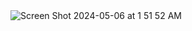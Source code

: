 <img  alt="Screen Shot 2024-05-06 at 1 51 52 AM" src="https://github.com/EssamWisam/Learn-Quran-App/assets/49572294/546df1ca-f466-412d-beb3-c8d5d2a2c6ad">
